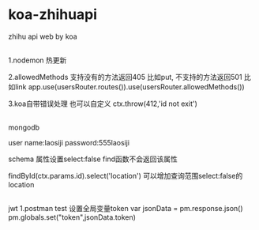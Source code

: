# koa-zhihuapi
zhihu api web by koa

##
1.nodemon
  热更新

2.allowedMethods 支持没有的方法返回405 比如put, 不支持的方法返回501 比如link
app.use(usersRouter.routes()).use(usersRouter.allowedMethods())

3.koa自带错误处理
也可以自定义 ctx.throw(412,'id not exit')

##
mongodb

user
name:laosiji
password:555laosiji

schema
属性设置select:false  find函数不会返回该属性

findById(ctx.params.id).select('location')
可以增加查询范围select:false的location

##
jwt
1.postman 
test 设置全局变量token
var jsonData = pm.response.json()
pm.globals.set("token",jsonData.token)

